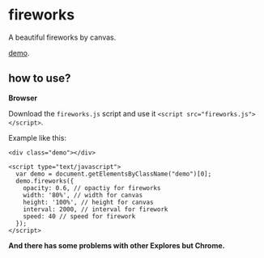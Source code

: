 # fireworks
A beautiful fireworks by canvas.

[demo](https://songjinzhong.github.io/fireworks/).

## how to use?

**Browser**

Download the `fireworks.js` script and use it `<script src="fireworks.js"></script>`.

Example like this:

```
<div class="demo"></div>

<script type="text/javascript">
  var demo = document.getElementsByClassName("demo")[0];
  demo.fireworks({ 
    opacity: 0.6, // opactiy for fireworks
    width: '80%', // width for canvas
    height: '100%', // height for canvas
    interval: 2000, // interval for firework
    speed: 40 // speed for firework
  });
</script>
```

**And there has some problems with other Explores but Chrome.**